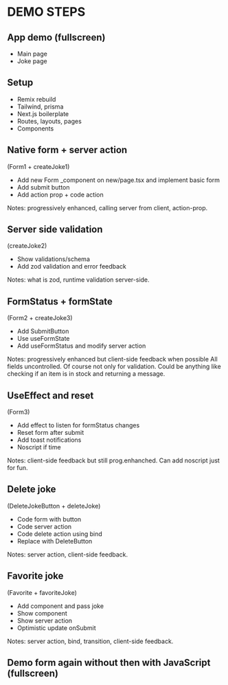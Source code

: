 # DEMO STEPS

## App demo (fullscreen)

- Main page
- Joke page

## Setup

- Remix rebuild
- Tailwind, prisma
- Next.js boilerplate
- Routes, layouts, pages
- Components

## Native form + server action

(Form1 + createJoke1)

- Add new Form _component on new/page.tsx and implement basic form
- Add submit button
- Add action prop + code action

Notes: progressively enhanced, calling server from client, action-prop.

## Server side validation

(createJoke2)

- Show validations/schema
- Add zod validation and error feedback

Notes: what is zod, runtime validation server-side.

## FormStatus + formState

(Form2 + createJoke3)

- Add SubmitButton
- Use useFormState
- Add useFormStatus and modify server action

Notes: progressively enhanced but client-side feedback when possible All fields uncontrolled. Of course not only for validation. Could be anything like checking if an item is in stock and returning a message.

## UseEffect and reset

(Form3)

- Add effect to listen for formStatus changes
- Reset form after submit
- Add toast notifications
- Noscript if time

Notes: client-side feedback but still prog.enhanched. Can add noscript just for fun.

## Delete joke

(DeleteJokeButton + deleteJoke)

- Code form with button
- Code server action
- Code delete action using bind
- Replace with DeleteButton

Notes: server action, client-side feedback.

## Favorite joke

(Favorite + favoriteJoke)

- Add component and pass joke
- Show component
- Show server action
- Optimistic update onSubmit

Notes: server action, bind, transition, client-side feedback.

## Demo form again without then with JavaScript (fullscreen)
